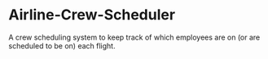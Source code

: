 # Airline-Crew-Scheduler
A crew scheduling system to keep track of which employees are on (or are scheduled to be on) each flight. 

